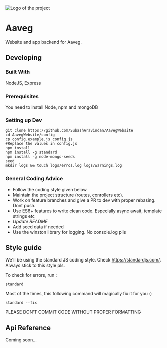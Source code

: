![Logo of the project](./public/assets/logo.png)

# Aaveg

Website and app backend for Aaveg.

## Developing

### Built With

NodeJS, Express

### Prerequisites

You need to install Node, npm and mongoDB

### Setting up Dev

```shell
git clone https://github.com/SubashAravindan/AavegWebsite
cd AavegWebsite/config
cp config.example.js config.js
#Replace the values in config.js
npm install
npm install -g standard
npm install -g node-mongo-seeds
seed
mkdir logs && touch logs/erros.log logs/warnings.log
```

### General Coding Advice

- Follow the coding style given below
- Maintain the project structure (routes, conrollers etc).
- Work on feature branches and give a PR to dev with proper rebasing. Dont push.
- Use ES6+ features to write clean code. Especially async await, template strings etc
- _Update README_
- Add seed data if needed
- Use the winston library for logging. No console.log plis

## Style guide

We'll be using the standard JS coding style. Check https://standardjs.com/. Always stick to this style pls.

To check for errors, run :

```shell
standard
```

Most of the times, this following command will magically fix it for you :)

```shell
standard --fix
```

PLEASE DON'T COMMIT CODE WITHOUT PROPER FORMATTING

## Api Reference

Coming soon...
